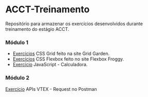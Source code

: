 # ACCT-Treinamento

 Repositório para armazenar os exercícios desenvolvidos durante treinamento do estágio  ACCT.

 ### **Módulo 1**
 
- [Exercícios](https://github.com/galemagalhaes/ACCT-Treinamento/tree/main/estagioMod1/grid) CSS Grid feito na site Grid Garden.
- [Exercícios](https://github.com/galemagalhaes/ACCT-Treinamento/tree/main/estagioMod1/flexbox) CSS Flexbox feito no site Flexbox Froggy.
- [Exercício]() JavaScript - Calculadora.

### **Módulo 2**
[Exercício]() APIs VTEX - Request no Postman
